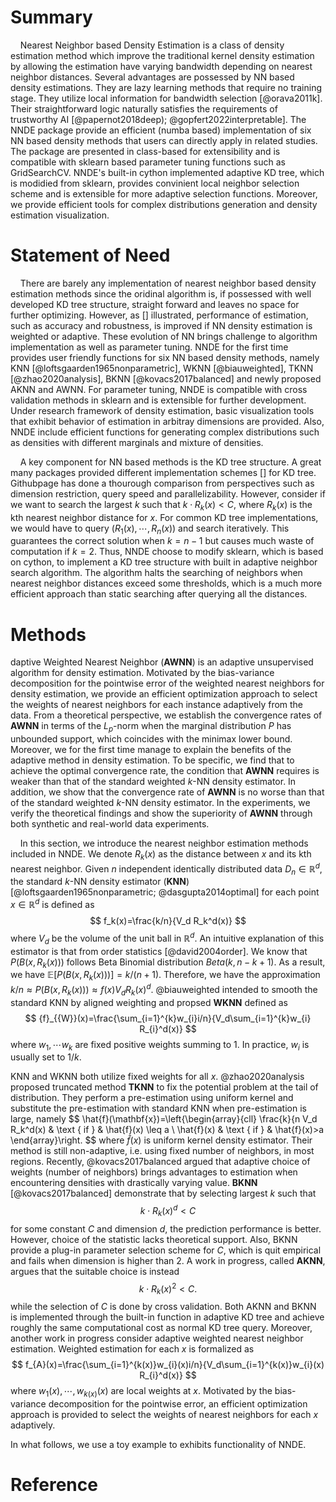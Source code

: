 # Summary

    Nearest Neighbor based Density Estimation is a class of density estimation method which improve the traditional kernel density estimation by allowing the estimation have varying bandwidth depending on nearest neighbor distances. Several advantages are possessed by NN based density estimations. They are lazy learning methods that require no training stage. They utilize local information for bandwidth selection [@orava2011k]. Their straightforward logic naturally satisfies the requirements of trustworthy AI [@papernot2018deep); @gopfert2022interpretable]. The NNDE package provide an efficient (numba based) implementation of six NN based density methods that users can directly apply in related studies. The package are presented in class-based for extensibility and is compatible with sklearn based parameter tuning functions such as GridSearchCV. NNDE's built-in cython implemented adaptive KD tree, which is modidied from sklearn, provides convinient local neighbor selection scheme and is extensible for more adaptive selection functions. Moreover, we provide efficient tools for complex distributions generation and density estimation visualization.

# Statement of Need



    There are barely any implementation of nearest neighbor based density estimation methods since the oridinal algorithm is, if possessed with well developed KD tree structure, straight forward and leaves no space for further optimizing. However, as [] illustrated, performance of estimation, such as accuracy and robustness, is improved if NN density estimation is weighted or adaptive. These evolution of NN brings challenge to algorithm implementation as well as parameter tuning. NNDE for the first time provides user friendly functions for six NN based density methods, namely KNN [@loftsgaarden1965nonparametric], WKNN [@biauweighted], TKNN [@zhao2020analysis], BKNN [@kovacs2017balanced] and newly proposed AKNN and AWNN. For parameter tuning, NNDE is compatible with cross validation methods in sklearn and is extensible for further development. Under research framework of density estimation, basic visualization tools that exhibit behavior of estimation in arbitray dimensions are provided. Also, NNDE include efficient functions for generating complex distributions such as densities with different marginals and mixture of densities. 

    A key component for NN based methods is the KD tree structure. A great many packages provided different implementation schemes [] for KD tree. Githubpage has done a thourough comparison from perspectives such as dimension restriction, query speed and parallelizability. However, consider if we want to search the largest $k$ such that $k\cdot R_k(x)<C$, where $R_k(x)$ is the kth nearest neighbor distance for $x$. For common KD tree implementations, we would have to query $(R_1(x),\cdots, R_n(x))$ and search iteratively. This guarantees the correct solution when $k=n-1$ but causes much waste of computation if $k=2$. Thus, NNDE choose to modify sklearn, which is based on cython, to implement a KD tree structure with built in adaptive neighbor search algorithm. The algorithm halts the searching of neighbors when nearest neighbor distances exceed some thresholds, which is a much more efficient approach than static searching after querying all the distances. 


# Methods

daptive Weighted Nearest Neighbor (**AWNN**) is an adaptive unsupervised algorithm for density estimation. Motivated by the bias-variance decomposition for the pointwise error of the weighted nearest neighbors for density estimation, we provide an efficient optimization approach to select the weights of nearest neighbors for each instance adaptively from the data. From a theoretical perspective, we establish the convergence rates of **AWNN** in terms of the $L_p$-norm when the marginal distribution $P$ has unbounded support, which coincides with the minimax lower bound. Moreover, we for the first time manage to explain the benefits of the adaptive method in density estimation. To be specific, we find that to achieve the optimal convergence rate, the condition that **AWNN** requires is weaker than that of the standard weighted $k$-NN density estimator. In addition, we show that the convergence rate of **AWNN** is no worse than that of the standard weighted $k$-NN density estimator. In the experiments, we verify the theoretical findings and show the superiority of **AWNN** through both synthetic and real-world data experiments.

    In this section, we introduce the nearest neighbor estimation methods included in NNDE. We denote $R_k(x)$ as the distance between $x$ and its kth nearest neighbor. Given $n$ independent identically distributed data $D_n \in \mathbb{R}^d$, the standard $k$-NN density estimator (**KNN**) [@loftsgaarden1965nonparametric; @dasgupta2014optimal] for each point $x \in \mathbb{R}^d$ is defined as 
$$
f_k(x)=\frac{k/n}{V_d R_k^d(x)}
$$
where $V_d$ be the volume of the unit ball in $\mathbb{R}^d$. An intuitive explanation of this estimator is that from order statistics [@david2004order]. We know that $P(B(x, R_k(x)))$ follows Beta Binomial distribution $Beta(k, n − k + 1)$. As a result, we have $\mathbb{E}[P(B(x, R_k(x)))] = k/(n + 1)$. Therefore, we have the approximation $k/n ≈ P(B(x, R_k(x))) ≈ f(x)V_d R_k(x)^d$. @biauweighted intended to smooth the standard KNN by aligned weighting and propsed **WKNN** defined as 
$$
{f}_{{W}}(x)=\frac{\sum_{i=1}^{k}w_{i}i/n}{V_d\sum_{i=1}^{k}w_{i} R_{i}^d(x)}
$$
where $w_1,\cdots w_k$ are fixed positive weights summing to 1. In practice, $w_i$ is usually set to $1/k$. 

KNN and WKNN both utilize fixed weights for all $x$. @zhao2020analysis proposed truncated method **TKNN** to fix the potential problem at the tail of distribution. They perform a pre-estimation using uniform kernel and substitute the pre-estimation with standard KNN when pre-estimation is large, namely 
$$
\hat{f}(\mathbf{x})=\left\{\begin{array}{cll}
\frac{k}{n V_d R_k^d(x) & \text { if } & \hat{f}(x) \leq a \\
\hat{f}(x) & \text { if } & \hat{f}(x)>a
\end{array}\right.
$$
where $\hat{f}(x)$ is uniform kernel density estimator. Their method is still non-adaptive, i.e. using fixed number of neighbors, in most regions. Recently, @kovacs2017balanced argued that adaptive choice of weights (number of neighbors) brings advantages to estimation when encountering densities with drastically varying value. **BKNN** [@kovacs2017balanced] demonstrate that by selecting largest $k$ such that
$$
k\cdot R_k(x)^d<C
$$
for some constant $C$ and dimension $d$, the prediction performance is better. However, choice of the statistic lacks theoretical support. Also, BKNN provide a plug-in parameter selection scheme for $C$, which is quit empirical and fails when dimension is higher than 2. A work in progress, called **AKNN**, argues that the suitable choice is instead 
$$
k\cdot R_k(x)^2<C. 
$$
while the selection of $C$ is done by cross validation. Both AKNN and BKNN is implemented through the built-in function in adaptive KD tree and achieve roughly the same computational cost as normal KD tree query. Moreover, another work in progress consider adaptive weighted nearest neighbor estimation. Weighted estimation for each $x$ is formalized as 
$$
	f_{A}(x)=\frac{\sum_{i=1}^{k(x)}w_{i}(x)i/n}{V_d\sum_{i=1}^{k(x)}w_{i}(x) R_{i}^d(x)}
$$
where $w_1(x),\cdots,w_{k(x)}(x)$ are local weights at $x$. Motivated by the bias-variance decomposition for the pointwise error, an efficient optimization approach is provided to select the weights of nearest neighbors for each $x$ adaptively. 

In what follows, we use a toy example to exhibits functionality of NNDE.  




# Reference

    
